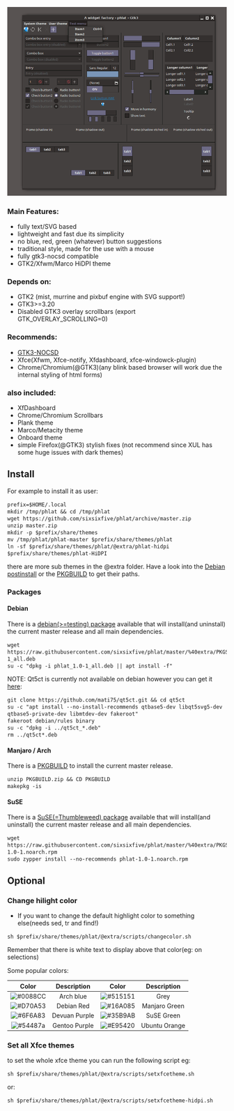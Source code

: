 ![Image](preview.gif)

### Main Features:

* fully text/SVG based
* lightweight and fast due its simplicity
* no blue, red, green (whatever) button suggestions
* traditional style, made for the use with a mouse
* fully gtk3-nocsd compatible
* GTK2/Xfwm/Marco HiDPI theme

### Depends on: 

* GTK2 (mist, murrine and pixbuf engine with SVG support!)
* GTK3>=3.20
* Disabled GTK3 overlay scrollbars (export GTK_OVERLAY_SCROLLING=0)

### Recommends: 

* [GTK3-NOCSD](https://github.com/PCMan/gtk3-nocsd)
* Xfce(Xfwm, Xfce-notify, Xfdashboard, xfce-windowck-plugin)
* Chrome/Chromium(@GTK3)(any blink based browser will work due the internal styling of html forms)

### also included: 

* XfDashboard
* Chrome/Chromium Scrollbars
* Plank theme
* Marco/Metacity theme
* Onboard theme
* simple Firefox(@GTK3) stylish fixes (not recommend since XUL has some huge issues with dark themes)

## Install

For example to install it as user:

```
prefix=$HOME/.local
mkdir /tmp/phlat && cd /tmp/phlat
wget https://github.com/sixsixfive/phlat/archive/master.zip
unzip master.zip
mkdir -p $prefix/share/themes
mv /tmp/phlat/phlat-master $prefix/share/themes/phlat
ln -sf $prefix/share/themes/phlat/@extra/phlat-hidpi $prefix/share/themes/phlat-HiDPI
```

there are more sub themes in the @extra folder. Have a look into the [Debian postinstall](https://github.com/sixsixfive/phlat/blob/master/%40extra/PKGS/debian/postinst) or the [PKGBUILD](https://github.com/sixsixfive/phlat/blob/master/%40extra/PKGS/PKGBUILD/PKGBUILD) to get their paths.

### Packages

#### Debian

There is a [debian(>=testing) package](%40extra/PKGS/debian/phlat_1.0-1_all.deb) available that will install(and uninstall) the current master release and all main dependencies. 

```
wget https://raw.githubusercontent.com/sixsixfive/phlat/master/%40extra/PKGS/debian/phlat_1.0-1_all.deb
su -c "dpkg -i phlat_1.0-1_all.deb || apt install -f"
```

NOTE: Qt5ct is currently not available on debian however you can get it [here](https://github.com/mati75/qt5ct):

```
git clone https://github.com/mati75/qt5ct.git && cd qt5ct
su -c "apt install --no-install-recommends qtbase5-dev libqt5svg5-dev qtbase5-private-dev libmtdev-dev fakeroot"
fakeroot debian/rules binary
su -c "dpkg -i ../qt5ct_*.deb"
rm ../qt5ct*.deb
```

#### Manjaro / Arch

There is a [PKGBUILD](https://minhaskamal.github.io/DownGit/#/home?url=https://github.com/sixsixfive/phlat/tree/master/%40extra/PKGS/PKGBUILD) to install the current master release.

```
unzip PKGBUILD.zip && CD PKGBUILD
makepkg -is
```

#### SuSE

There is a [SuSE(=Thumbleweed) package](%40extra/PKGS/suse/phlat-1.0-1.noarch.rpm) available that will install(and uninstall) the current master release and all main dependencies. 

```
wget https://raw.githubusercontent.com/sixsixfive/phlat/master/%40extra/PKGS/suse/phlat-1.0-1.noarch.rpm
sudo zypper install --no-recommends phlat-1.0-1.noarch.rpm
```

## Optional

### Change hilight color

- If you want to change the default highlight color to something else(needs sed, tr and find!)

```
sh $prefix/share/themes/phlat/@extra/scripts/changecolor.sh
```
Remember that there is white text to display above that color(eg: on selections)

Some popular colors:

| Color | Description | Color | Description |
| :---: | :---: | :---: | :---: |
| ![#0088CC](https://placehold.it/150x80/0088CC/f1f2f2?text=0088CC) | Arch blue | ![#515151](https://placehold.it/150x80/515151/f1f2f2?text=515151) | Grey |
| ![#D70A53](https://placehold.it/150x80/D70A53/f1f2f2?text=D70A53) | Debian Red | ![#16A085](https://placehold.it/150x80/16A085/f1f2f2?text=16A085) | Manjaro Green |
| ![#6F6A83](https://placehold.it/150x80/6F6A83/f1f2f2?text=6F6A83) | Devuan Purple | ![#35B9AB](https://placehold.it/150x80/35B9AB/f1f2f2?text=35B9AB) | SuSE Green |
| ![#54487a](https://placehold.it/150x80/54487a/f1f2f2?text=54487A) | Gentoo Purple | ![#E95420](https://placehold.it/150x80/E95420/f1f2f2?text=E95420) | Ubuntu Orange |

### Set all Xfce themes

to set the whole xfce theme you can run the following script eg:


```
sh $prefix/share/themes/phlat/@extra/scripts/setxfcetheme.sh
```

or:

```
sh $prefix/share/themes/phlat/@extra/scripts/setxfcetheme-hidpi.sh
```
